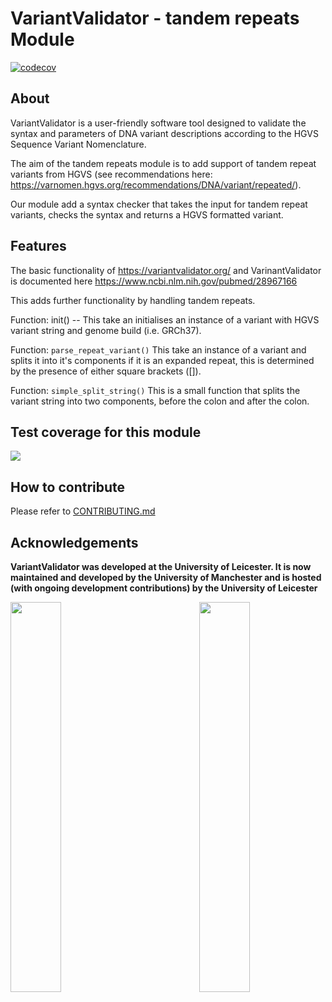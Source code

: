 # VariantValidator - tandem repeats Module

[![codecov](https://codecov.io/gh/openvar/variantValidator/branch/restructuring_py3/graph/badge.svg)](https://codecov.io/gh/openvar/variantValidator)

## About

VariantValidator is a user-friendly software tool designed to validate the syntax and
parameters of DNA variant descriptions according to the HGVS Sequence Variant
Nomenclature.

The aim of the tandem repeats module is to add support of tandem repeat variants from HGVS (see recommendations here: https://varnomen.hgvs.org/recommendations/DNA/variant/repeated/).

Our module add a syntax checker that takes the input for tandem repeat variants, checks the syntax and returns a HGVS formatted variant.


## Features

The basic functionality of https://variantvalidator.org/ and VarinantValidator is documented here https://www.ncbi.nlm.nih.gov/pubmed/28967166

This adds further functionality by handling tandem repeats.

Function: init() --
This take an initialises an instance of a variant with HGVS variant string and genome build (i.e. GRCh37).

Function: ```parse_repeat_variant()```
This take an instance of a variant and splits it into it's components if it is an expanded repeat, this is determined by the presence of either square brackets ([]).

Function: ```simple_split_string()```
This is a small function that splits the variant string into two components, before the colon and after the colon.
## Test coverage for this module

<img src="https://user-images.githubusercontent.com/30113563/154497332-514419a6-1ab2-4492-829f-3286be2db45f.png">

## How to contribute
Please refer to [CONTRIBUTING.md](https://github.com/openvar/variantValidator/blob/master/CONTRIBUTING.md)

## Acknowledgements

**VariantValidator was developed at the University of Leicester. It is now maintained and developed by the University of Manchester and is hosted (with ongoing development contributions) by the University of Leicester**

<img src="https://github.com/i3hsInnovation/resources/blob/master/images/UoM_logo.jpg?raw=true" width="40%" align="left"/>
<img src="https://github.com/i3hsInnovation/resources/blob/master/images/UoL-Logo-Full-Colour.png?raw=true" width="40%" align="right" />
